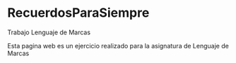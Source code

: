 # RecuerdosParaSiempre
Trabajo Lenguaje de Marcas

Esta pagina web es un ejercicio realizado para la asignatura de Lenguaje de Marcas
